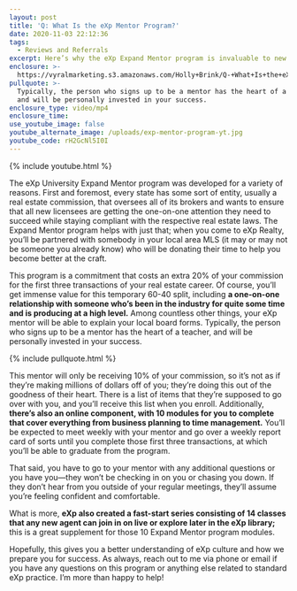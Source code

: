 ```yaml
---
layout: post
title: 'Q: What Is the eXp Mentor Program?'
date: 2020-11-03 22:12:36
tags:
  - Reviews and Referrals
excerpt: Here’s why the eXp Expand Mentor program is invaluable to new agents.
enclosure: >-
  https://vyralmarketing.s3.amazonaws.com/Holly+Brink/Q-+What+Is+the+eXp+Mentor+Program_.mp4
pullquote: >-
  Typically, the person who signs up to be a mentor has the heart of a teacher,
  and will be personally invested in your success.
enclosure_type: video/mp4
enclosure_time:
use_youtube_image: false
youtube_alternate_image: /uploads/exp-mentor-program-yt.jpg
youtube_code: rH2GcNl5I0I
---
```


{% include youtube.html %}

The eXp University Expand Mentor program was developed for a variety of reasons. First and foremost, every state has some sort of entity, usually a real estate commission, that oversees all of its brokers and wants to ensure that all new licensees are getting the one-on-one attention they need to succeed while staying compliant with the respective real estate laws. The Expand Mentor program helps with just that; when you come to eXp Realty, you’ll be partnered with somebody in your local area MLS (it may or may not be someone you already know) who will be donating their time to help you become better at the craft.&nbsp;

This program is a commitment that costs an extra 20% of your commission for the first three transactions of your real estate career. Of course, you’ll get immense value for this temporary 60-40 split, including **a one-on-one relationship with someone who’s been in the industry for quite some time and is producing at a high level.** Among countless other things, your eXp mentor will be able to explain your local board forms. Typically, the person who signs up to be a mentor has the heart of a teacher, and will be personally invested in your success.&nbsp;

{% include pullquote.html %}

This mentor will only be receiving 10% of your commission, so it’s not as if they’re making millions of dollars off of you; they’re doing this out of the goodness of their heart. There is a list of items that they’re supposed to go over with you, and you’ll receive this list when you enroll. Additionally, **there’s also an online component, with 10 modules for you to complete that cover everything from business planning to time management.** You’ll be expected to meet weekly with your mentor and go over a weekly report card of sorts until you complete those first three transactions, at which you’ll be able to graduate from the program.&nbsp;

That said, you have to go to your mentor with any additional questions or you have you—they won’t be checking in on you or chasing you down. If they don’t hear from you outside of your regular meetings, they’ll assume you’re feeling confident and comfortable.&nbsp;

What is more, **eXp also created a fast-start series consisting of 14 classes that any new agent can join in on live or explore later in the eXp library;** this is a great supplement for those 10 Expand Mentor program modules.&nbsp;

Hopefully, this gives you a better understanding of eXp culture and how we prepare you for success. As always, reach out to me via phone or email if you have any questions on this program or anything else related to standard eXp practice. I’m more than happy to help\!